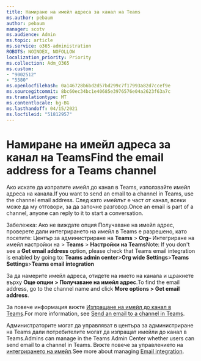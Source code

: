 ```yaml
---
title: Намиране на имейл адреса за канал на Teams
ms.author: pebaum
author: pebaum
manager: scotv
ms.audience: Admin
ms.topic: article
ms.service: o365-administration
ROBOTS: NOINDEX, NOFOLLOW
localization_priority: Priority
ms.collection: Adm_O365
ms.custom:
- "9002512"
- "5580"
ms.openlocfilehash: 0a146728b6bd2d57bd299c7f17993a82d7ccef9e
ms.sourcegitcommit: 8bc60ec34bc1e40685e3976576e04a2623f63a7c
ms.translationtype: MT
ms.contentlocale: bg-BG
ms.lasthandoff: 04/15/2021
ms.locfileid: "51812957"
---
```

# <a name="find-the-email-address-for-a-teams-channel"></a><span data-ttu-id="b584f-102">Намиране на имейл адреса за канал на Teams</span><span class="sxs-lookup"><span data-stu-id="b584f-102">Find the email address for a Teams channel</span></span>

<span data-ttu-id="b584f-103">Ако искате да изпратите имейл до канал в Teams, използвайте имейл адреса на канала.</span><span class="sxs-lookup"><span data-stu-id="b584f-103">If you want to send an email to a channel in Teams, use the channel email address.</span></span> <span data-ttu-id="b584f-104">След като имейлът е част от канал, всеки може да му отговори, за да започне разговор.</span><span class="sxs-lookup"><span data-stu-id="b584f-104">Once an email is part of a channel, anyone can reply to it to start a conversation.</span></span>

<span data-ttu-id="b584f-105">Забележка: Ако не виждате  опция Получаване на имейл адрес, проверете дали интегрирането на имейл в Teams е разрешено, като посетите: Център за администриране на **Teams** > **Org**– Интегриране на имейл настройки на > **Teams** > **Настройки на Teams**</span><span class="sxs-lookup"><span data-stu-id="b584f-105">Note: If you don't see a **Get email address** option, please check that Teams email integration is enabled by going to: **Teams admin center**>**Org wide Settings**>**Teams Settings**>**Teams email integration**</span></span>

<span data-ttu-id="b584f-106">За да намерите имейл адреса, отидете на името на канала и щракнете върху **Още опции > Получаване на имейл адрес**.</span><span class="sxs-lookup"><span data-stu-id="b584f-106">To find the email address, go to the channel name and click **More options > Get email address**.</span></span>

<span data-ttu-id="b584f-107">За повече информация вижте [Изпращане на имейл до канал в Teams](https://support.office.com/article/send-an-email-to-a-channel-in-teams-d91db004-d9d7-4a47-82e6-fb1b16dfd51e).</span><span class="sxs-lookup"><span data-stu-id="b584f-107">For more information, see [Send an email to a channel in Teams](https://support.office.com/article/send-an-email-to-a-channel-in-teams-d91db004-d9d7-4a47-82e6-fb1b16dfd51e).</span></span>

<span data-ttu-id="b584f-108">Администраторите могат да управляват в центъра за администриране на Teams дали потребителите могат да изпращат имейли до канал в Teams.</span><span class="sxs-lookup"><span data-stu-id="b584f-108">Admins can manage in the Teams Admin Center whether users can send email to a channel in Teams.</span></span> <span data-ttu-id="b584f-109">Вижте повече за управлението на [интегрирането на имейл](https://docs.microsoft.com/microsoftteams/enable-features-office-365#email-integration).</span><span class="sxs-lookup"><span data-stu-id="b584f-109">See more about managing [Email integration](https://docs.microsoft.com/microsoftteams/enable-features-office-365#email-integration).</span></span>
